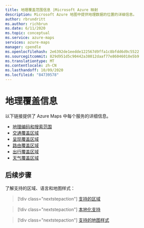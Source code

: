 ```yaml
---
title: 地理覆盖范围信息 |Microsoft Azure 映射
description: Microsoft Azure 地图中提供地理数据的位置的详细信息。
author: rbrundritt
ms.author: richbrun
ms.date: 6/11/2020
ms.topic: conceptual
ms.service: azure-maps
services: azure-maps
manager: cpendle
ms.openlocfilehash: 2e6392de1eedde122567d9ffa1c8bfdd6d9c5522
ms.sourcegitcommit: 829d951d5c90442a38012daaf77e86046018e5b9
ms.translationtype: MT
ms.contentlocale: zh-CN
ms.lasthandoff: 10/09/2020
ms.locfileid: "84739578"
---
```

# <a name="geographic-coverage-information"></a>地理覆盖信息

以下链接提供了 Azure Maps 中每个服务的详细信息。

* [地理编码和搜索范围](geocoding-coverage.md)
* [交通覆盖区域](traffic-coverage.md)
* [呈现覆盖区域](render-coverage.md)
* [路由覆盖区域](routing-coverage.md)
* [出行覆盖区域](mobility-coverage.md)
* [天气覆盖区域](weather-coverage.md)

## <a name="next-steps"></a>后续步骤

了解支持的区域、语言和地图样式：

> [!div class="nextstepaction"]
> [支持的区域](about-azure-maps.md#supported-regions)

> [!div class="nextstepaction"]
> [本地化支持](supported-languages.md)

> [!div class="nextstepaction"]
> [支持的地图样式](supported-map-styles.md)